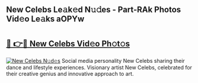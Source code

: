 ## New Celebs Le𝚊k𝚎d N𝚞𝚍es - Part-RAk Photos Vid𝚎o Le𝚊ks aOPYw

# <h2><a href="http://fbd04kt.evod.top/?m=New+Celebs">🔗 👉🔴 New Celebs Vid𝚎o Ph𝚘t𝚘s</a></h2>

[![New Celebs N𝚞d𝚎s](https://i.imgur.com/8V9OHl7.gif)](http://fbd04kt.evod.top/?m=New+Celebs)
Social media personality New Celebs sharing their dance and lifestyle experiences. Visionary artist New Celebs, celebrated for their creative genius and innovative approach to art. 
